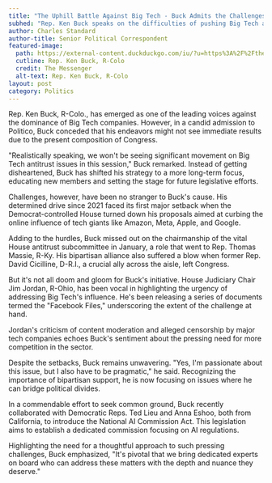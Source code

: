```yaml
---
title: "The Uphill Battle Against Big Tech - Buck Admits the Challenges"
subhed: "Rep. Ken Buck speaks on the difficulties of pushing Big Tech antitrust issues in the current Congress"
author: Charles Standard
author-title: Senior Political Correspondent
featured-image: 
  path: https://external-content.duckduckgo.com/iu/?u=https%3A%2F%2Fthemessenger.com%2F_next%2Fimage%3Furl%3Dhttps%3A%252F%252Fcms.themessenger.com%252Fwp-content%252Fuploads%252F2023%252F06%252FKenBuck-1494902183-scaled-e1692189994154.jpg%26w%3D828%26q%3D75&f=1&nofb=1&ipt=c872a21f06f2b1d3f035a94ec15f9b2a8554e14a576dfe13132cff487f1378ba&ipo=images
  cutline: Rep. Ken Buck, R-Colo
  credit: The Messenger
  alt-text: Rep. Ken Buck, R-Colo
layout: post
category: Politics
---
```


Rep. Ken Buck, R-Colo., has emerged as one of the leading voices against the dominance of Big Tech companies. However, in a candid admission to Politico, Buck conceded that his endeavors might not see immediate results due to the present composition of Congress.

"Realistically speaking, we won't be seeing significant movement on Big Tech antitrust issues in this session," Buck remarked. Instead of getting disheartened, Buck has shifted his strategy to a more long-term focus, educating new members and setting the stage for future legislative efforts.

Challenges, however, have been no stranger to Buck's cause. His determined drive since 2021 faced its first major setback when the Democrat-controlled House turned down his proposals aimed at curbing the online influence of tech giants like Amazon, Meta, Apple, and Google.

Adding to the hurdles, Buck missed out on the chairmanship of the vital House antitrust subcommittee in January, a role that went to Rep. Thomas Massie, R-Ky. His bipartisan alliance also suffered a blow when former Rep. David Cicilline, D-R.I., a crucial ally across the aisle, left Congress.

But it's not all doom and gloom for Buck's initiative. House Judiciary Chair Jim Jordan, R-Ohio, has been vocal in highlighting the urgency of addressing Big Tech's influence. He's been releasing a series of documents termed the "Facebook Files," underscoring the extent of the challenge at hand.

Jordan's criticism of content moderation and alleged censorship by major tech companies echoes Buck's sentiment about the pressing need for more competition in the sector. 

Despite the setbacks, Buck remains unwavering. "Yes, I'm passionate about this issue, but I also have to be pragmatic," he said. Recognizing the importance of bipartisan support, he is now focusing on issues where he can bridge political divides.

In a commendable effort to seek common ground, Buck recently collaborated with Democratic Reps. Ted Lieu and Anna Eshoo, both from California, to introduce the National AI Commission Act. This legislation aims to establish a dedicated commission focusing on AI regulations.

Highlighting the need for a thoughtful approach to such pressing challenges, Buck emphasized, "It's pivotal that we bring dedicated experts on board who can address these matters with the depth and nuance they deserve."
